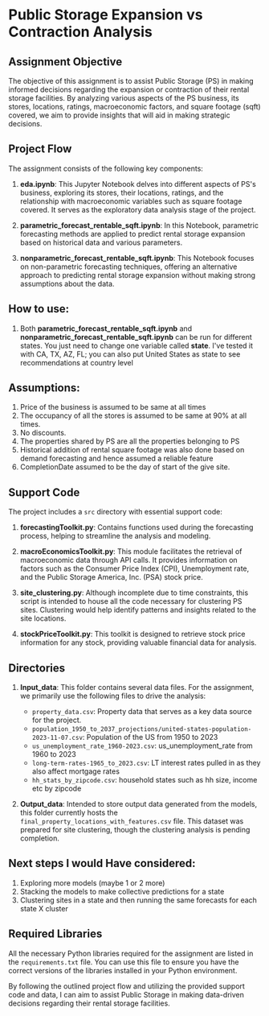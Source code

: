 # Public Storage Expansion vs Contraction Analysis

## Assignment Objective

The objective of this assignment is to assist Public Storage (PS) in making informed decisions regarding the expansion or contraction of their rental storage facilities. By analyzing various aspects of the PS business, its stores, locations, ratings, macroeconomic factors, and square footage (sqft) covered, we aim to provide insights that will aid in making strategic decisions.

## Project Flow

The assignment consists of the following key components:

1. **eda.ipynb**: This Jupyter Notebook delves into different aspects of PS's business, exploring its stores, their locations, ratings, and the relationship with macroeconomic variables such as square footage covered. It serves as the exploratory data analysis stage of the project.

2. **parametric_forecast_rentable_sqft.ipynb**: In this Notebook, parametric forecasting methods are applied to predict rental storage expansion based on historical data and various parameters.

3. **nonparametric_forecast_rentable_sqft.ipynb**: This Notebook focuses on non-parametric forecasting techniques, offering an alternative approach to predicting rental storage expansion without making strong assumptions about the data.

## How to use:
1. Both **parametric_forecast_rentable_sqft.ipynb** and **nonparametric_forecast_rentable_sqft.ipynb** can be run for different states. You just need to change one variable called **state**. I've tested it with CA, TX, AZ, FL; you can also put United States as state to see recommendations at country level

## Assumptions:
1. Price of the business is assumed to be same at all times
2. The occupancy of all the stores is assumed to be same at 90% at all times.
3. No discounts.
4. The properties shared by PS are all the properties belonging to PS
5. Historical addition of rental square footage was also done based on demand forecasting and hence assumed a reliable feature
6. CompletionDate assumed to be the day of start of the give site.

## Support Code

The project includes a `src` directory with essential support code:

1. **forecastingToolkit.py**: Contains functions used during the forecasting process, helping to streamline the analysis and modeling.

2. **macroEconomicsToolkit.py**: This module facilitates the retrieval of macroeconomic data through API calls. It provides information on factors such as the Consumer Price Index (CPI), Unemployment rate, and the Public Storage America, Inc. (PSA) stock price.

3. **site_clustering.py**: Although incomplete due to time constraints, this script is intended to house all the code necessary for clustering PS sites. Clustering would help identify patterns and insights related to the site locations.

4. **stockPriceToolkit.py**: This toolkit is designed to retrieve stock price information for any stock, providing valuable financial data for analysis.


## Directories

1. **Input_data**: This folder contains several data files. For the assignment, we primarily use the following files to drive the analysis:
   
   - `property_data.csv`: Property data that serves as a key data source for the project.
   - `population_1950_to_2037_projections/united-states-population-2023-11-07.csv`: Population of the US from 1950 to 2023
   - `us_unemployment_rate_1960-2023.csv`: us_unemployment_rate from 1960 to 2023
   - `long-term-rates-1965_to_2023.csv`: LT interest rates pulled in as they also affect mortgage rates
   - `hh_stats_by_zipcode.csv`: household states such as hh size, income etc by zipcode


2. **Output_data**: Intended to store output data generated from the models, this folder currently hosts the `final_property_locations_with_features.csv` file. This dataset was prepared for site clustering, though the clustering analysis is pending completion.

## Next steps I would Have considered:
1. Exploring more models (maybe 1 or 2 more)
2. Stacking the models to make collective predictions for a state
3. Clustering sites in a state and then running the same forecasts for each state X cluster

## Required Libraries

All the necessary Python libraries required for the assignment are listed in the `requirements.txt` file. You can use this file to ensure you have the correct versions of the libraries installed in your Python environment.

By following the outlined project flow and utilizing the provided support code and data, I can aim to assist Public Storage in making data-driven decisions regarding their rental storage facilities.
